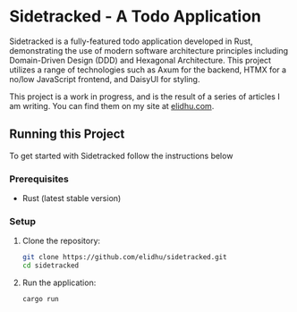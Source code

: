 # Sidetracked - A Todo Application

Sidetracked is a fully-featured todo application developed in Rust, demonstrating the use of modern software architecture principles including Domain-Driven Design (DDD) and Hexagonal Architecture. This project utilizes a range of technologies such as Axum for the backend, HTMX for a no/low JavaScript frontend, and DaisyUI for styling.

This project is a work in progress, and is the result of a series of articles I am writing. You can find them on my site at [elidhu.com](https://elidhu.com/tags/sidetracked/).


## Running this Project

To get started with Sidetracked follow the instructions below

### Prerequisites

- Rust (latest stable version)

### Setup

1. Clone the repository:

   ```bash
   git clone https://github.com/elidhu/sidetracked.git
   cd sidetracked
   ```

2. Run the application:

   ```bash
   cargo run
   ```

